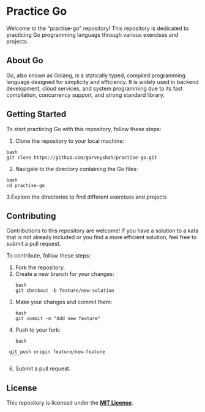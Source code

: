 # **Practice Go**

Welcome to the "practise-go" repository! This repository is dedicated to practicing Go programming language through various exercises and projects.

## About Go

Go, also known as Golang, is a statically typed, compiled programming language designed for simplicity and efficiency. It is widely used in backend development, cloud services, and system programming due to its fast compilation, concurrency support, and strong standard library.

## Getting Started

To start practicing Go with this repository, follow these steps:

1. Clone the repository to your local machine:

```
bash
git clone https://github.com/garveyshah/practise-go.git
```
2. Navigate to the directory containing the Go files:
```
bash
cd practise-go
```
3.Explore the directories to find different exercises and projects

## Contributing

Contributions to this repository are welcome! If you have a solution to a kata that is not already included or you find a more efficient solution, feel free to submit a pull request.

To contribute, follow these steps:

   1. Fork the repository.
   2. Create a new branch for your changes:
       ```
      bash
      git checkout -b feature/new-solution
      ```
  3. Make your changes and commit them:
      ```
      bash
     git commit -m "Add new feature"
      ```
  4.  Push to your fork:
        ```
      bash
     git push origin feature/new-feature
      ```     

  6. Submit a pull request.
     
## License

This repository is licensed under the **[MIT License](LICENSE)**.

